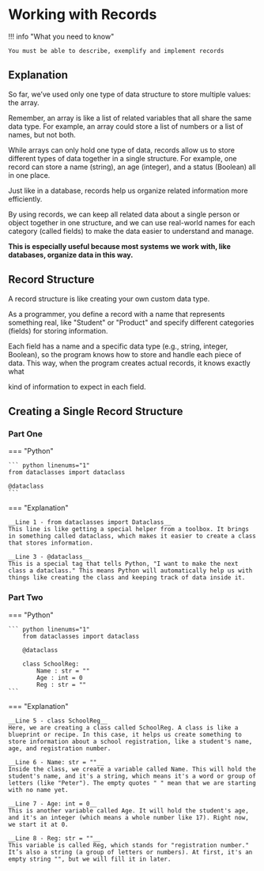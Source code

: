 # Working with Records

!!! info "What you need to know"

	You must be able to describe, exemplify and implement records 

## Explanation

So far, we’ve used only one type of data structure to store multiple values: the array. 

Remember, an array is like a list of related variables that all share the same data type. For example, an array could store a list of numbers or a list of names, but not both.

While arrays can only hold one type of data, records allow us to store different types of data together in a single structure. For example, one record can store a name (string), an age (integer), and a status (Boolean) all in one place.

Just like in a database, records help us organize related information more efficiently.

By using records, we can keep all related data about a single person or object together in one structure, and we can use real-world names for each category (called fields) to make the data easier to understand and manage. 

__This is especially useful because most systems we work with, like databases, organize data in this way.__

## Record Structure

A record structure is like creating your own custom data type. 

As a programmer, you define a record with a name that represents something real, like "Student" or "Product" and specify different categories (fields) for storing information. 

Each field has a name and a specific data type (e.g., string, integer, Boolean), so the program knows how to store and handle each piece of data. This way, when the program creates actual records, it knows exactly what 

kind of information to expect in each field.

## Creating a Single Record Structure

### Part One

=== "Python"

    ``` python linenums="1"
	from dataclasses import dataclass
	
	@dataclass
    ```

=== "Explanation"

	__Line 1 - from dataclasses import Dataclass__
	This line is like getting a special helper from a toolbox. It brings in something called dataclass, which makes it easier to create a class that stores information.
	
	__Line 3 - @dataclass__
	This is a special tag that tells Python, "I want to make the next class a dataclass." This means Python will automatically help us with things like creating the class and keeping track of data inside it.

### Part Two

=== "Python"

    ``` python linenums="1"
		from dataclasses import dataclass
		
		@dataclass
		
		class SchoolReg:
		    Name : str = ""
		    Age : int = 0
		    Reg : str = ""
    ```

=== "Explanation"

	__Line 5 - class SchoolReg__
	Here, we are creating a class called SchoolReg. A class is like a blueprint or recipe. In this case, it helps us create something to store information about a school registration, like a student's name, age, and registration number.
 
	__Line 6 - Name: str = ""__
	Inside the class, we create a variable called Name. This will hold the student's name, and it's a string, which means it's a word or group of letters (like "Peter"). The empty quotes " " mean that we are starting with no name yet.
 
	__Line 7 - Age: int = 0__
	This is another variable called Age. It will hold the student's age, and it's an integer (which means a whole number like 17). Right now, we start it at 0.
 
	__Line 8 - Reg: str = ""__
	This variable is called Reg, which stands for "registration number." It’s also a string (a group of letters or numbers). At first, it's an empty string "", but we will fill it in later.
